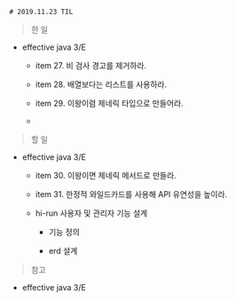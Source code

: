     # 2019.11.23 TIL

> 한 일

- effective java 3/E

    - item 27. 비 검사 경고를 제거하라. 

    - item 28. 배열보다는 리스트를 사용하라.

    - item 29. 이왕이렴 제네릭 타입으로 만들어라.

    - 

> 할 일

- effective java 3/E

    - item 30. 이왕이면 제네릭 메서드로 만들라.

    - item 31. 한정적 와일드카드를 사용해 API 유연성을 높이라.

    - hi-run 사용자 및 관리자 기능 설계
        
        - 기능 정의

        - erd 설계

> 참고

- effective java 3/E

